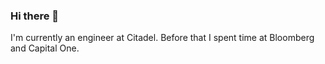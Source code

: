 ### Hi there 👋

I'm currently an engineer at Citadel. Before that I spent time at Bloomberg and Capital One.
